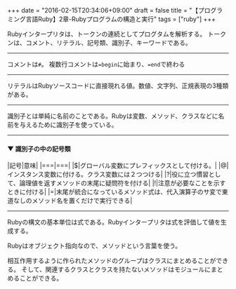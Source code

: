 +++
date = "2016-02-15T20:34:06+09:00"
draft = false
title = "【プログラミング言語Ruby】2章-Rubyプログラムの構造と実行"
tags = ["ruby"]
+++

Rubyインタープリタは、トークンの連続としてプログタムを解析する。
トークンは、コメント、リテラル、記号類、識別子、キーワードである。

<hr>

コメントは`#`。
複数行コメントは`=begin`に始まり、`=end`で終わる

<hr>

リテラルはRubyソースコードに直接現れる値。数値、文字列、正規表現の3種類がある。

<hr>

識別子とは単純に名前のことである。Rubyは変数、メソッド、クラスなどに名前を与えるために識別子を使っている。

<hr>

#### ▼ 識別子の中の記号類

|記号|意味|
|===|===|
|$|グローバル変数にプレフィックスとして付ける。|
|@|インスタンス変数に付ける。クラス変数には２つつける|
|?|役に立つ慣習として、論理値を返すメソッドの末尾に疑問符を付ける|
|!|注意が必要なことを示すときに付ける|
|=|末尾が統合になっているメソッド式は、代入演算子のサ変で東道なしのメソッド名を置くだけで実行できる|

<hr>

Rubyの構文の基本単位は式である。Rubyインタープリタは式を評価して値を生成する。

Rubyはオブジェクト指向なので、メソッドという言葉を使う。

相互作用するように作られたメソッドのグループはクラスにまとめることができる。
そして、関連するクラスとクラスを持たないメソッドはモジュールにまとめることができる。
